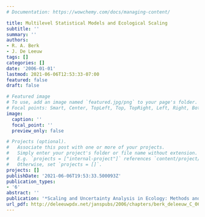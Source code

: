 ```yaml
---
# Documentation: https://wowchemy.com/docs/managing-content/

title: Multilevel Statistical Models and Ecological Scaling
subtitle: ''
summary: ''
authors:
- R. A. Berk
- J. De Leeuw
tags: []
categories: []
date: '2006-01-01'
lastmod: 2021-06-06T12:53:33-07:00
featured: false
draft: false

# Featured image
# To use, add an image named `featured.jpg/png` to your page's folder.
# Focal points: Smart, Center, TopLeft, Top, TopRight, Left, Right, BottomLeft, Bottom, BottomRight.
image:
  caption: ''
  focal_point: ''
  preview_only: false

# Projects (optional).
#   Associate this post with one or more of your projects.
#   Simply enter your project's folder or file name without extension.
#   E.g. `projects = ["internal-project"]` references `content/project/deep-learning/index.md`.
#   Otherwise, set `projects = []`.
projects: []
publishDate: '2021-06-06T19:53:33.500093Z'
publication_types:
- '6'
abstract: ''
publication: '*Scaling and Uncertainty Analysis in Ecology: Methods and Applications*'
url_pdf: http://deleeuwpdx.net/janspubs/2006/chapters/berk_deleeuw_C_06a.pdf
---
```

